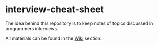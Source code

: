 # interview-cheat-sheet

The idea behind this repository is to keep notes of topics discussed in programmers interviews.

All materials can be found in the [Wiki](https://github.com/mikalai-sokarau/interview-cheat-sheet/wiki) section.

